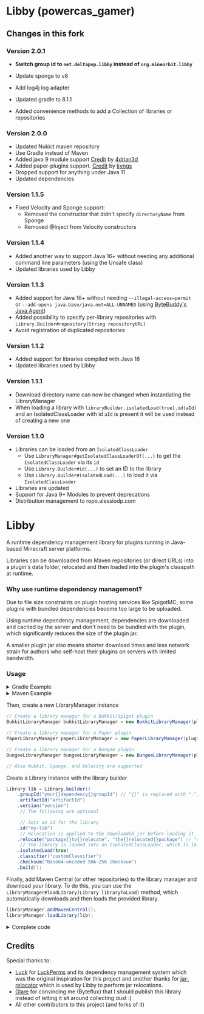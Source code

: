 # Libby (powercas_gamer)

## Changes in this fork

### Version 2.0.1

* **Switch group id to `net.deltapvp.libby` instead of `org.mineorbit.libby`**

* Update sponge to v8
* Add log4j log adapter
* Updated gradle to 8.1.1
* Added convenience methods to add a Collection of libraries or repositories

### Version 2.0.0

* Updated Nukkit maven repository
* Use Gradle instead of Maven
* Added java 9 module support [Credit](https://github.com/AlessioDP/libby/pull/12) by [4drian3d](https://github.com/4drian3d)
* Added paper-plugins support. [Credit](https://github.com/AlessioDP/libby/pull/13) by [kyngs](https://github.com/kyngs)
* Dropped support for anything under Java 11
* Updated dependencies

### Version 1.1.5

* Fixed Velocity and Sponge support:
  * Removed the constructor that didn't specify `directoryName` from Sponge
  * Removed @Inject from Velocity constructors

### Version 1.1.4

* Added another way to support Java 16+ without needing any additional command line parameters (using the Unsafe class)
* Updated libraries used by Libby

### Version 1.1.3

* Added support for Java 16+ without needing `--illegal-access=permit` or `--add-opens java.base/java.net=ALL-UNNAMED` (using [ByteBuddy's Java Agent](https://github.com/raphw/byte-buddy/tree/master/byte-buddy-agent))
* Added possibility to specify per-library repositories with `Library.Builder#repository(String repositoryURL)`
* Avoid registration of duplicated repositories

### Version 1.1.2

* Added support for libraries compiled with Java 16
* Updated libraries used by Libby

### Version 1.1.1

* Download directory name can now be changed when instantiating the LibraryManager
* When loading a library with `libraryBuilder.isolatedLoad(true).id(aId)` and an IsolatedClassLoader with id `aId` is present
  it will be used instead of creating a new one

### Version 1.1.0

* Libraries can be loaded from an `IsolatedClassLoader`
    * Use `LibraryManager#getIsolatedClassLoaderOf(...)` to get the `IsolatedClassLoader` via its `id`
    * Use `Library.Builder#id(...)` to set an ID to the library
    * Use `Library.Builder#isolatedLoad(...)` to load it via `IsolatedClassLoader`
* Libraries are updated
* Support for Java 9+ Modules to prevent deprecations
* Distribution management to repo.alessiodp.com

# Libby

A runtime dependency management library for plugins running in Java-based Minecraft
server platforms.

Libraries can be downloaded from Maven repositories (or direct URLs) into a plugin's data
folder, relocated and then loaded into the plugin's classpath at runtime.

### Why use runtime dependency management?

Due to file size constraints on plugin hosting services like SpigotMC, some plugins with
bundled dependencies become too large to be uploaded.

Using runtime dependency management, dependencies are downloaded and cached by the server
and don't need to be bundled with the plugin, which significantly reduces the size of the
plugin jar.

A smaller plugin jar also means shorter download times and less network strain for authors
who self-host their plugins on servers with limited bandwidth.

### Usage

<details><summary>Gradle Example</summary>

Firstly, add the maven artifact to your `build.gradle(.kts)`
```groovy
repositories {
    maven {
        url 'https://maven.deltapvp.net/'
    }
}

dependencies {
    implementation 'net.deltapvp.libby:libby-bukkit:2.0.1' // Replace bukkit if you're using another platform
}
```
</details>

<details><summary>Maven Example</summary>
Firstly, add the maven artifact to your `pom.xml`

```xml
<!-- Libby (powercas_gamer) Repository -->
<repository>
  <id>deltapvp</id>
  <url>https://maven.deltapvp.net/</url>
</repository>

<dependency>
    <groupId>net.deltapvp.libby</groupId>
    <artifactId>libby-bukkit</artifactId> <!-- Replace bukkit if you're using another platform -->
    <version>2.0.1</version>
</dependency>
```

Remember to **always** relocate Libby to avoid conflicts
```xml
<plugin>
    <groupId>org.apache.maven.plugins</groupId>
    <artifactId>maven-shade-plugin</artifactId>
    <configuration>
        <relocations>
            <relocation>
                <pattern>net.deltapvp.libby</pattern>
                <shadedPattern>yourPackage.libs.net.deltapvp.libby</shadedPattern>
            </relocation>
        </relocations>
    </configuration>
</plugin>
```
</details>

Then, create a new LibraryManager instance
```java
// Create a library manager for a Bukkit/Spigot plugin
BukkitLibraryManager bukkitLibraryManager = new BukkitLibraryManager(plugin);

// Create a library manager for a Paper plugin
PaperLibraryManager paperLibraryManager = new PaperLibraryManager(plugin);

// Create a library manager for a Bungee plugin
BungeeLibraryManager bungeeLibraryManager = new BungeeLibraryManager(plugin);

// Also Nukkit, Sponge, and Velocity are supported
```

Create a Library instance with the library builder
```java
Library lib = Library.builder()
    .groupId("your{}dependency{}groupId") // "{}" is replaced with ".", useful to avoid unwanted changes made by maven-shade-plugin
    .artifactId("artifactId")
    .version("version")
     // The following are optional

     // Sets an id for the library
    .id("my-lib")
     // Relocation is applied to the downloaded jar before loading it
    .relocate("package{}to{}relocate", "the{}relocated{}package") // "{}" is replaced with ".", useful to avoid unwanted changes made by maven-shade-plugin
     // The library is loaded into an IsolatedClassLoader, which is in common between every library with the same id
    .isolatedLoad(true)
    .classifier("customClassifier")
    .checksum("Base64-encoded SHA-256 checksum")
    .build();
```

Finally, add Maven Central (or other repositories) to the library manager and download your library. To do this,
you can use the `LibraryManager#loadLibrary(Library libraryToLoad)` method, which automatically downloads and then loads the provided library.
```java
libraryManager.addMavenCentral();
libraryManager.loadLibrary(lib);
```

<details><summary>Complete code</summary>

```java
BukkitLibraryManager libraryManager = new BukkitLibraryManager(plugin);

Library lib = Library.builder()
    .groupId("your{}dependency{}groupId") // "{}" is replaced with ".", useful to avoid unwanted changes made by maven-shade-plugin
    .artifactId("artifactId")
    .version("version")
     // The following are optional

     // Sets an id for the library
    .id("my-lib")
     // Relocation is applied to the downloaded jar before loading it
    .relocate("package{}to{}relocate", "the{}relocated{}package") // "{}" is replaced with ".", useful to avoid unwanted changes made by maven-shade-plugin
     // The library is loaded into an IsolatedClassLoader, which is in common between every library with the same id
    .isolatedLoad(true)
    .classifier("customClassifier")
    .checksum("Base64-encoded SHA-256 checksum")
    .build();

libraryManager.addMavenCentral();
libraryManager.loadLibrary(lib);
```

</details>

## Credits

Special thanks to:

* [Luck](https://github.com/lucko) for [LuckPerms](https://github.com/LuckPerms/LuckPerms)
  and its dependency management system which was the original inspiration for this project
  and another thanks for [jar-relocator](https://github.com/lucko/jar-relocator) which is
  used by Libby to perform jar relocations.
* [Glare](https://github.com/darbyjack) for convincing me (Byteflux) that I should publish this
  library instead of letting it sit around collecting dust :)
* All other contributors to this project (and forks of it)
